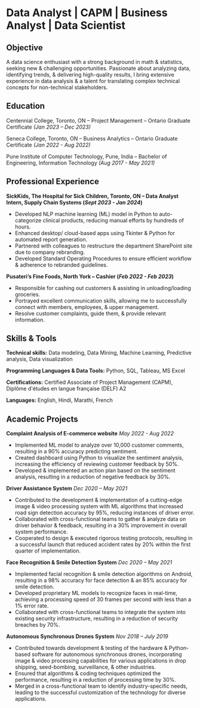 # Data Analyst | CAPM | Business Analyst | Data Scientist

## Objective
A data science enthusiast with a strong background in math & statistics, seeking new & challenging opportunities. Passionate about analyzing data, identifying trends, & delivering high-quality results, I bring extensive experience in data analysis & a talent for translating complex technical concepts for non-technical stakeholders.

## Education
Centennial College, Toronto, ON – Project Management – Ontario Graduate Certificate
_(Jan 2023 – Dec 2023)_

Seneca College, Toronto, ON – Business Analytics – Ontario Graduate Certificate
_(Jan 2022 - Aug 2022)_

Pune Institute of Computer Technology, Pune, India – Bachelor of Engineering, Information Technology
_(Aug 2017 - May 2021)_

## Professional Experience
**SickKids, The Hospital for Sick Children, Toronto, ON – Data Analyst Intern, Supply Chain Systems (_Sept 2023 - Jan 2024_)**
- Developed NLP machine learning (ML) model in Python to auto-categorize clinical products, reducing manual efforts by hundreds of hours.
-	Enhanced desktop/ cloud-based apps using Tkinter & Python for automated report generation.
-	Partnered with colleagues to restructure the department SharePoint site due to company rebranding.
-	Developed Standard Operating Procedures to ensure efficient workflow & adherence to rebranded guidelines.

**Pusateri’s Fine Foods, North York  – Cashier (_Feb 2022 - Feb 2023_)**
- Responsible for cashing out customers & assisting in unloading/loading groceries.
- Portrayed excellent communication skills, allowing me to successfully connect with members, employees, & upper management.
- Resolve customer complaints, guide them, & provide relevant information.

## Skills & Tools
**Technical skills:** Data modeling, Data Mining, Machine Learning, Predictive analysis, Data visualization

**Programming Languages & Data Tools:** Python, SQL, Tableau, MS Excel

**Certifications:** Certified Associate of Project Management (CAPM), Diplôme d'études en langue française (DELF) A2 

**Languages:** English, Hindi, Marathi, French 

## Academic Projects
**Complaint Analysis of E-commerce website** 	_May 2022 - Aug 2022_

- Implemented ML model to analyze over 10,000 customer comments, resulting in a 90% accuracy predicting sentiment.
- Created dashboard using Python to visualize the sentiment analysis, increasing the efficiency of reviewing customer feedback by 50%.
- Developed & implemented an action plan based on the sentiment analysis, resulting in a reduction of negative feedback by 30%.

**Driver Assistance System** 	_Dec 2020 – May 2021_

-	Contributed to the development & implementation of a cutting-edge image & video processing system with ML algorithms that increased road sign detection accuracy by 95%, reducing instances of driver error.
-	Collaborated with cross-functional teams to gather & analyze data on driver behavior & feedback, resulting in a 30% improvement in overall system performance.
-	Cooperated to design & executed rigorous testing protocols, resulting in a successful launch that reduced accident rates by 20% within the first quarter of implementation.

**Face Recognition & Smile Detection System**		_Dec 2020 – May 2021_

- Implemented facial recognition & smile detection algorithms on Android, resulting in a 98% accuracy for face detection & an 85% accuracy for smile detection.
- Developed proprietary ML models to recognize faces in real-time, achieving a processing speed of 30 frames per second with less than a 1% error rate.
- Collaborated with cross-functional teams to integrate the system into existing security infrastructure, resulting in a reduction of security breaches by 70%.

**Autonomous Synchronous Drones System** 	_Nov 2018 – July 2019_

- Contributed towards development & testing of the hardware & Python-based software for autonomous synchronous drones, incorporating image & video processing capabilities for various applications in drop shipping, seed-bombing, surveillance, & other industries.
- Ensured that algorithms & coding techniques optimized the performance, resulting in a reduction of processing time by 30%.
- Merged in a cross-functional team to identify industry-specific needs, leading to the successful customization of the technology for diverse applications. 

